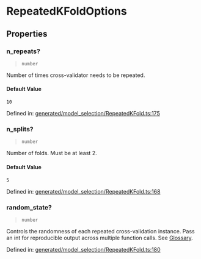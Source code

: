 # RepeatedKFoldOptions

## Properties

### n\_repeats?

> `number`

Number of times cross-validator needs to be repeated.

#### Default Value

`10`

Defined in:  [generated/model\_selection/RepeatedKFold.ts:175](https://github.com/transitive-bullshit/scikit-learn-ts/blob/92ab806/packages/sklearn/src/generated/model_selection/RepeatedKFold.ts#L175)

### n\_splits?

> `number`

Number of folds. Must be at least 2.

#### Default Value

`5`

Defined in:  [generated/model\_selection/RepeatedKFold.ts:168](https://github.com/transitive-bullshit/scikit-learn-ts/blob/92ab806/packages/sklearn/src/generated/model_selection/RepeatedKFold.ts#L168)

### random\_state?

> `number`

Controls the randomness of each repeated cross-validation instance. Pass an int for reproducible output across multiple function calls. See [Glossary](../../glossary.html#term-random_state).

Defined in:  [generated/model\_selection/RepeatedKFold.ts:180](https://github.com/transitive-bullshit/scikit-learn-ts/blob/92ab806/packages/sklearn/src/generated/model_selection/RepeatedKFold.ts#L180)
